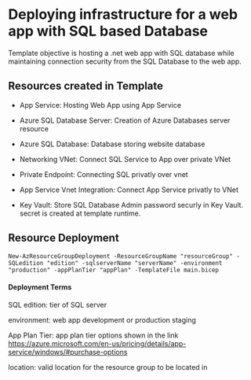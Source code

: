 # Deploying infrastructure for a web app with SQL based Database
Template objective is hosting a .net web app with SQL database while maintaining connection security from the SQL Database to the web app.

## Resources created in Template
* App Service: Hosting Web App using App Service

* Azure SQL Database Server: Creation of Azure Databases server resource

* Azure SQL Database: Database storing website database

* Networking VNet: Connect SQL Service to App over private VNet

* Private Endpoint: Connecting SQL privatly over vnet

* App Service Vnet Integration: Connect App Service privatly to VNet

* Key Vault: Store SQL Database Admin password securly in Key Vault. secret is created at template runtime.

## Resource Deployment
```
New-AzResourceGroupDeployment -ResourceGroupName "resourceGroup" -SQLedition "edition" -sqlserverName "serverName" -environment "production" -appPlanTier "appPlan" -TemplateFile main.bicep
```
#### Deployment Terms
SQL edition: tier of SQL server

environment: web app development or production staging

App Plan Tier: app plan tier options shown in the link
https://azure.microsoft.com/en-us/pricing/details/app-service/windows/#purchase-options

location: valid location for the resource group to be located in
